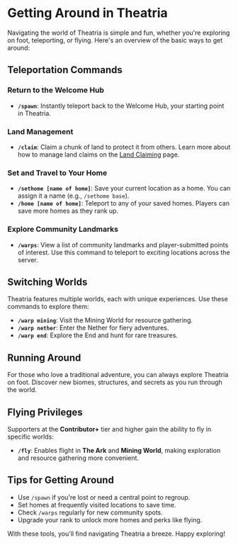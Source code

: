 # Getting Around in Theatria

Navigating the world of Theatria is simple and fun, whether you're exploring on foot, teleporting, or flying. Here's an overview of the basic ways to get around:

## Teleportation Commands

### Return to the Welcome Hub
- **`/spawn`**: Instantly teleport back to the Welcome Hub, your starting point in Theatria.

### Land Management
- **`/claim`**: Claim a chunk of land to protect it from others. Learn more about how to manage land claims on the [Land Claiming](../land-claiming/README.md) page.

### Set and Travel to Your Home
- **`/sethome [name of home]`**: Save your current location as a home. You can assign it a name (e.g., `/sethome base`).
- **`/home [name of home]`**: Teleport to any of your saved homes. Players can save more homes as they rank up.

### Explore Community Landmarks
- **`/warps`**: View a list of community landmarks and player-submitted points of interest. Use this command to teleport to exciting locations across the server.

## Switching Worlds

Theatria features multiple worlds, each with unique experiences. Use these commands to explore them:
- **`/warp mining`**: Visit the Mining World for resource gathering.
- **`/warp nether`**: Enter the Nether for fiery adventures.
- **`/warp end`**: Explore the End and hunt for rare treasures.

## Running Around

For those who love a traditional adventure, you can always explore Theatria on foot. Discover new biomes, structures, and secrets as you run through the world.

## Flying Privileges

Supporters at the **Contributor+** tier and higher gain the ability to fly in specific worlds:
- **`/fly`**: Enables flight in **The Ark** and **Mining World**, making exploration and resource gathering more convenient.

## Tips for Getting Around
- Use `/spawn` if you're lost or need a central point to regroup.
- Set homes at frequently visited locations to save time.
- Check `/warps` regularly for new community spots.
- Upgrade your rank to unlock more homes and perks like flying.

With these tools, you'll find navigating Theatria a breeze. Happy exploring!


